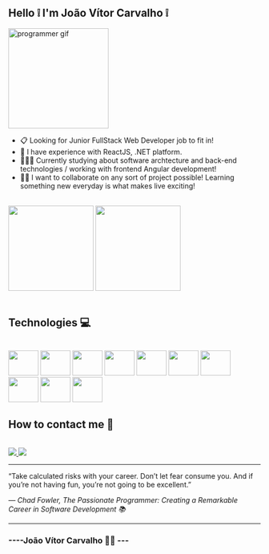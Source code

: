 ## Hello ❕ I'm João Vítor Carvalho ❕
<div>
  <img allign="center" height="200px" src="https://i.pinimg.com/originals/e1/f3/41/e1f3413bf5036045713341394f617225.gif" alt="programmer gif"></img>
</div>
<ul>
  <li> 📋 Looking for Junior FullStack Web Developer job to fit in!</li>
  <li> 🌱 I have experience with ReactJS, .NET platform.</li>
  <li> 🧑🏻‍💻 Currently studying about software archtecture and back-end technologies / working with frontend Angular development!</li>
  <li> 🙇🏼 I want to collaborate on any sort of project possible! Learning something new everyday is what makes live exciting!</li>
</ul>

<br>

<div>
  <img height="170em" src="https://github-readme-stats.vercel.app/api?username=joaodosantoscdev&theme=synthwave&show_icons=true&include_all_commits=true"/>
  <img height="170em" src="https://github-readme-stats.vercel.app/api/top-langs/?username=joaodosantoscdev&layout=compact&theme=synthwave&langs_count=6"/>
</div>

<br>

<h2>Technologies 💻</h2>

<div style="display: inline-block"><br>
  <img allign="center" height="50px" width="60px" src="https://cdn.jsdelivr.net/gh/devicons/devicon/icons/git/git-original.svg" />
  <img allign="center" height="50px" width="60px" src="https://cdn.jsdelivr.net/gh/devicons/devicon/icons/html5/html5-original.svg" />
  <img allign="center" height="50px" width="60px" src="https://cdn.jsdelivr.net/gh/devicons/devicon/icons/css3/css3-original.svg" />
  <img allign="center" height="50px" width="60px" src="https://cdn.jsdelivr.net/gh/devicons/devicon/icons/bootstrap/bootstrap-original.svg" />
  <img allign="center" height="50px" width="60px" src="https://cdn.jsdelivr.net/gh/devicons/devicon/icons/javascript/javascript-original.svg" />
  <img allign="center" height="50px" width="60px" src="https://cdn.jsdelivr.net/gh/devicons/devicon/icons/react/react-original.svg" />
  <img allign="center" height="50px" width="60px" src="https://cdn.jsdelivr.net/gh/devicons/devicon/icons/angularjs/angularjs-original.svg" />
  <img allign="center" height="50px" width="60px" src="https://cdn.jsdelivr.net/gh/devicons/devicon/icons/csharp/csharp-original.svg" />
  <img allign="center" height="50px" width="60px" src="https://cdn.jsdelivr.net/gh/devicons/devicon/icons/dot-net/dot-net-plain-wordmark.svg" />
  <img allign="center" height="50px" width="60px" src="https://cdn.jsdelivr.net/gh/devicons/devicon/icons/microsoftsqlserver/microsoftsqlserver-plain-wordmark.svg" />
</div>

<h2>How to contact me 📱</h2>
<br>
<div style="display: inline_block">
  <a allign="center" href="mailto:joaovitor.sc.dev@gmail.com" target="_blank">
    <img src="https://img.shields.io/badge/Gmail-D14836?style=for-the-badge&logo=gmail&logoColor=white"/>
  </a>
  <a allign="center" href="https://www.linkedin.com/in/joaodosc-dev/" target="_blank">
    <img src="https://img.shields.io/badge/LinkedIn-0077B5?style=for-the-badge&logo=linkedin&logoColor=white"/>
  </a>
</div>

<hr>

<div>
  <p>“Take calculated risks with your career. Don’t let fear consume you. And if you’re not having fun, you’re not going to be excellent.”</p>
  <em >              ― Chad Fowler, The Passionate Programmer: Creating a Remarkable Career in Software Development 📚</em>
  <hr>
</div>

### ----João Vítor Carvalho 👨‍💻 --- <h2>

